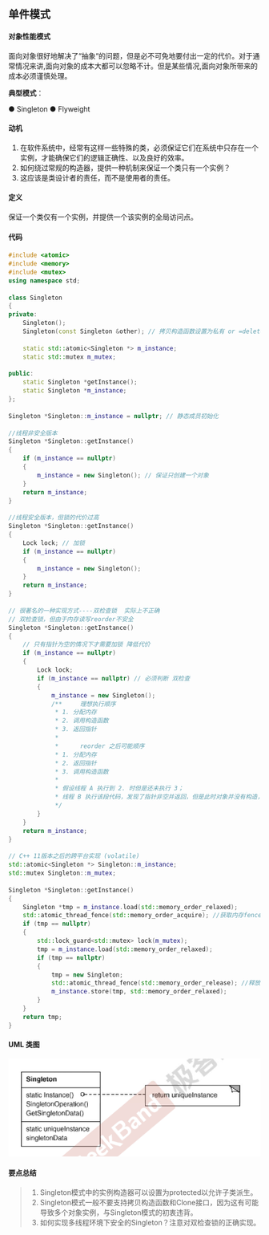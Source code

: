 ## 单件模式

#### 对象性能模式

面向对象很好地解决了“抽象“的问题，但是必不可免地要付出一定的代价。对于通常情况来讲,面向对象的成本大都可以忽略不计。但是某些情况,面向对象所带来的成本必须谨慎处理。

**典型模式**：

● Singleton
● Flyweight

#### 动机

1. 在软件系统中，经常有这样一些特殊的类，必须保证它们在系统中只存在一个实例，才能确保它们的逻辑正确性、以及良好的效率。
2. 如何绕过常规的构造器，提供一种机制来保证一个类只有一个实例？
3. 这应该是类设计者的责任，而不是使用者的责任。

#### 定义

保证一个类仅有一个实例，并提供一个该实例的全局访问点。

#### 代码

```cpp
#include <atomic>
#include <memory>
#include <mutex>
using namespace std;

class Singleton
{
private:
    Singleton();
    Singleton(const Singleton &other); // 拷贝构造函数设置为私有 or =delete

    static std::atomic<Singleton *> m_instance;
    static std::mutex m_mutex;

public:
    static Singleton *getInstance();
    static Singleton *m_instance;
};

Singleton *Singleton::m_instance = nullptr; // 静态成员初始化

//线程非安全版本
Singleton *Singleton::getInstance()
{
    if (m_instance == nullptr)
    {
        m_instance = new Singleton(); // 保证只创建一个对象
    }
    return m_instance;
}

//线程安全版本，但锁的代价过高
Singleton *Singleton::getInstance()
{
    Lock lock; // 加锁
    if (m_instance == nullptr)
    {
        m_instance = new Singleton();
    }
    return m_instance;
}

// 很著名的一种实现方式----双检查锁  实际上不正确
// 双检查锁，但由于内存读写reorder不安全
Singleton *Singleton::getInstance()
{
    // 只有指针为空的情况下才需要加锁 降低代价
    if (m_instance == nullptr)
    {
        Lock lock;
        if (m_instance == nullptr) // 必须判断 双检查
        {
            m_instance = new Singleton();
            /**     理想执行顺序
             * 1. 分配内存
             * 2. 调用构造函数
             * 3. 返回指针
             * 
             *      reorder 之后可能顺序
             * 1. 分配内存
             * 2. 返回指针
             * 3. 调用构造函数
             * 
             * 假设线程 A 执行到 2. 时但是还未执行 3；
             * 线程 B 执行该段代码，发现了指针非空并返回，但是此时对象并没有构造，导致未定义行为。
             */
        }
    }
    return m_instance;
}

// C++ 11版本之后的跨平台实现 (volatile)
std::atomic<Singleton *> Singleton::m_instance;
std::mutex Singleton::m_mutex;

Singleton *Singleton::getInstance()
{
    Singleton *tmp = m_instance.load(std::memory_order_relaxed);
    std::atomic_thread_fence(std::memory_order_acquire); //获取内存fence
    if (tmp == nullptr)
    {
        std::lock_guard<std::mutex> lock(m_mutex);
        tmp = m_instance.load(std::memory_order_relaxed);
        if (tmp == nullptr)
        {
            tmp = new Singleton;
            std::atomic_thread_fence(std::memory_order_release); //释放内存fence
            m_instance.store(tmp, std::memory_order_relaxed);
        }
    }
    return tmp;
}
```



#### UML 类图

![](figure\singleton.png)

#### 要点总结

> 1. Singleton模式中的实例构造器可以设置为protected以允许子类派生。
> 2. Singleton模式一般不要支持拷贝构造函数和Clone接口，因为这有可能导致多个对象实例，与Singleton模式的初衷违背。
> 3. 如何实现多线程环境下安全的Singleton？注意对双检查锁的正确实现。